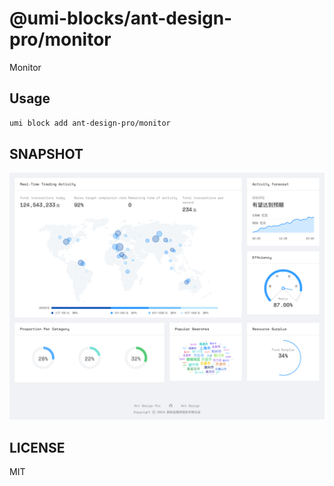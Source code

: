 # @umi-blocks/ant-design-pro/monitor

Monitor

## Usage

```sh
umi block add ant-design-pro/monitor
```

## SNAPSHOT

![SNAPSHOT](./snapshot.png)

## LICENSE

MIT
